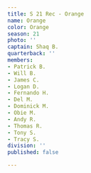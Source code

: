 ```yaml
---
title: S 21 Rec - Orange
name: Orange
color: Orange
season: 21
photo: ''
captain: Shaq B.
quarterback: ''
members:
- Patrick B.
- Will B.
- James C.
- Logan D.
- Fernando H.
- Del M.
- Dominick M.
- Obie M.
- Andy R.
- Thomas R.
- Tony S.
- Tracy S.
division: ''
published: false

---
```

